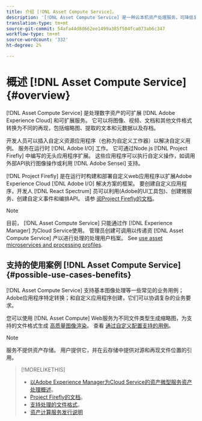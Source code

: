 ```yaml
---
title: 介绍 [!DNL Asset Compute Service]。
description: '[!DNL Asset Compute Service] 是一种云本机资产处理服务，可降低复杂性并提高可扩展性。'
translation-type: tm+mt
source-git-commit: 54afa44d8d662ee1499a385f504fca073ab6c347
workflow-type: tm+mt
source-wordcount: '332'
ht-degree: 2%

---
```



# 概述 [!DNL Asset Compute Service] {#overview}

[!DNL Asset Compute Service] 是处理数字资产的可扩展 [!DNL Adobe Experience Cloud] 和可扩展服务。 它可以将图像、视频、文档和其他文件格式转换为不同的再现，包括缩略图、提取的文本和元数据以及存档。

开发人员可以插入自定义资源应用程序（也称为自定义工作器）以解决自定义用例。 服务在运行时 [!DNL Adobe I/O] 工作。 它可通过Node.js [!DNL Project Firefly] 中编写的无头应用程序扩展。 这些应用程序可以执行自定义操作，如调用外部API执行图像操作或利用 [!DNL Adobe Sensei] 支持。

[!DNL Project Firefly] 是在运行时构建和部署自定义web应用程序以扩展Adobe Experience Cloud [!DNL Adobe I/O] 解决方案的框架。 要创建自定义应用程序，开发人 [!DNL React Spectrum] 员可以利用(Adobe的UI工具包)、创建微服务、创建自定义事件和编排API。 请参 [阅Project Firefly的文档](https://www.adobe.io/apis/experienceplatform/project-firefly/docs.html)。

>[!NOTE]
>
>目前， [!DNL Asset Compute Service] 只能通过作 [!DNL Experience Manager] 为Cloud Service使用。 管理员创建可调用以传递资 [!DNL Asset Compute Service] 产以进行处理的处理用户档案。 See [use asset microservices and processing profiles](https://docs.adobe.com/content/help/zh-Hans/experience-manager-cloud-service/assets/manage/asset-microservices-configure-and-use.html).

## 支持的使用案例 [!DNL Asset Compute Service] {#possible-use-cases-benefits}

[!DNL Asset Compute Service] 支持基本图像处理等一些常见的业务用例；Adobe应用程序特定转换；和自定义应用程序创建，它们可以协调复杂的业务要求。

您可以使用 [!DNL Asset Compute] Web服务为不同文件类型生成缩略图，为支持的文件格式生成 [高质量图像渲染](https://docs.adobe.com/content/help/en/experience-manager-cloud-service/assets/file-format-support.html)。 查看 [通过自定义配置支持的用例](https://docs.adobe.com/content/help/en/experience-manager-cloud-service/assets/manage/asset-microservices-configure-and-use.html#custom-config)。

>[!NOTE]
>
>服务不提供资产存储。 用户提供它，并在云存储中提供对源和再现文件位置的引用。

<!-- TBD: Should this be mentioned in the docs?

|Asset Compute Service does not do this|Expectations from implementing client|
|---|---|
| Binary uploads or API-based asset ingestion. | Use other methods to ingest assets. |
| Store binaries or any persisted data across processing requests.| Each request is independent so treat it as a standalone request by sharing binary and processing instructions. |
| Store any configurations such as processing rules or settings for a user or an organization's account. | Add processing request to each request/instruction. |
| Direct event handling of asset creation events from storage systems and processing completed notifications, and errors. | Use Adobe I/O Events and other methods. |

-->

>[!MORELIKETHIS]
>
>* [以Adobe Experience Manager为Cloud Service的资产微型服务资产处理概述](https://docs.adobe.com/content/help/en/experience-manager-cloud-service/assets/asset-microservices-overview.html)。
>* [Project Firefly的文档](https://www.adobe.io/apis/experienceplatform/project-firefly/docs.html)。
>* [支持处理的文件格式](https://docs.adobe.com/content/help/en/experience-manager-cloud-service/assets/file-format-support.html)。
>* [资产计算服务发行说明](release-notes.md)


<!-- **TBD:**
* Clarify the service can only be used within AEM as Cloud Service. The docs provided as context for custom application developers. Not to be used as a standalone service.
  ** and API as that plays a role in custom applications (accepting standard params, invoking Nui itself in the future, etc. (this is an outlook))

* link to aem as cloud service docs on asset ingestion and customization with processing profiles.
-->
